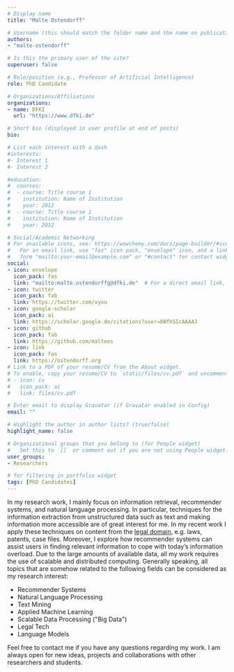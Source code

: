 ```yaml
---
# Display name
title: "Malte Ostendorff"

# Username (this should match the folder name and the name on publications)
authors:
- "malte-ostendorff"

# Is this the primary user of the site?
superuser: false

# Role/position (e.g., Professor of Artificial Intelligence)
role: PhD Candidate

# Organizations/Affiliations
organizations:
- name: DFKI
  url: "https://www.dfki.de"

# Short bio (displayed in user profile at end of posts)
bio:

# List each interest with a dash
#interests:
#- Interest 1
#- Interest 2

#education:
#  courses:
#  - course: Title course 1
#    institution: Name of Institution
#    year: 2012
#  - course: Title course 1
#    institution: Name of Institution
#    year: 2012

# Social/Academic Networking
# For available icons, see: https://wowchemy.com/docs/page-builder/#icons
#   For an email link, use "fas" icon pack, "envelope" icon, and a link in the
#   form "mailto:your-email@example.com" or "#contact" for contact widget.
social:
- icon: envelope
  icon_pack: fas
  link: "mailto:malte.ostendorffg@dfki.de"  # For a direct email link, use "mailto:test@example.org".
- icon: twitter
  icon_pack: fab
  link: https://twitter.com/xyou
- icon: google-scholar
  icon_pack: ai
  link: https://scholar.google.de/citations?user=8WfhSIcAAAAJ
- icon: github
  icon_pack: fab
  link: https://github.com/malteos
- icon: link
  icon_pack: fas
  link: https://ostendorff.org
# Link to a PDF of your resume/CV from the About widget.
# To enable, copy your resume/CV to `static/files/cv.pdf` and uncomment the lines below.
# - icon: cv
#   icon_pack: ai
#   link: files/cv.pdf

# Enter email to display Gravatar (if Gravatar enabled in Config)
email: ""

# Highlight the author in author lists? (true/false)
highlight_name: false

# Organizational groups that you belong to (for People widget)
#   Set this to `[]` or comment out if you are not using People widget.
user_groups:
- Researchers 

# for filtering in portfolio widget
tags: [PhD Candidates]
---
```


In my research work, I mainly focus on information retrieval, recommender systems, and natural language processing.
In particular, techniques for the information extraction from unstructured data such as text and making information more accessible are of great interest for me.
In my recent work I apply these techniques on content from the [legal domain](https://openlegaldata.io/), e.g. laws, patents, case files.
Moreover, I explore how recommender systems can assist users in finding relevant information to cope with today’s information overload.
Due to the large amounts of available data, all my work requires the use of scalable and distributed computing. Generally speaking, all topics that are somehow related to the following fields can be considered as my research interest:

*  Recommender Systems
*  Natural Language Processing
*  Text Mining
*  Applied Machine Learning
*  Scalable Data Processing ("Big Data")
*  Legal Tech
*  Language Models

Feel free to contact me if you have any questions regarding my work.
I am always open for new ideas, projects and collaborations with other researchers and students.
